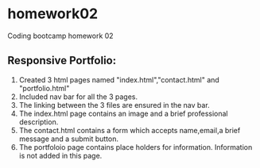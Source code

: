 # homework02
Coding bootcamp homework 02

Responsive Portfolio:
---------------------
1. Created 3 html pages named "index.html","contact.html" and "portfolio.html"
2. Included nav bar for all the 3 pages.
3. The linking between the 3 files are ensured in the nav bar.
4. The index.html page contains an image and a brief professional description.
5. The contact.html contains a form which accepts name,email,a brief message and a submit button.
6. The portfoloio page contains place holders for information. Information is not added in this page. 
